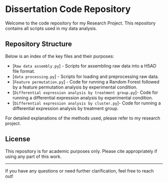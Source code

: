 # Dissertation Code Repository

Welcome to the code repository for my Research Project. This repository contains all scripts used in my data analysis.

## Repository Structure

Below is an index of the key files and their purposes:

- [`Raw data assembly.py`] - Scripts for assembling raw data into a H5AD file format.
- [`data processing.py`] - Scripts for loading and preprocessing raw data.
- [`Feature permutation.py`] - Code for running a Random Forest followed by a feature permutation analysis by experimental condition.
- [`Differential expression analysis by treatment group.py`]- Code for running a differential expression analysis by experimental condition.
- [`Differential expression analysis by cluster.py`]- Code for running a differential expression analysis by treatment group.

For detailed explanations of the methods used, please refer to my research project.

## License
This repository is for academic purposes only. Please cite appropriately if using any part of this work.

---

If you have any questions or need further clarification, feel free to reach out!

